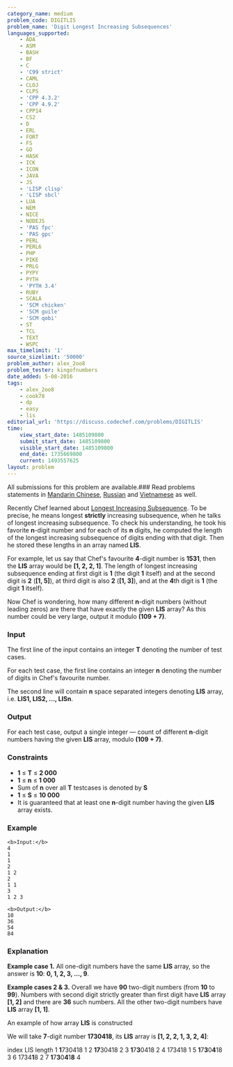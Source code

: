 ```yaml
---
category_name: medium
problem_code: DIGITLIS
problem_name: 'Digit Longest Increasing Subsequences'
languages_supported:
    - ADA
    - ASM
    - BASH
    - BF
    - C
    - 'C99 strict'
    - CAML
    - CLOJ
    - CLPS
    - 'CPP 4.3.2'
    - 'CPP 4.9.2'
    - CPP14
    - CS2
    - D
    - ERL
    - FORT
    - FS
    - GO
    - HASK
    - ICK
    - ICON
    - JAVA
    - JS
    - 'LISP clisp'
    - 'LISP sbcl'
    - LUA
    - NEM
    - NICE
    - NODEJS
    - 'PAS fpc'
    - 'PAS gpc'
    - PERL
    - PERL6
    - PHP
    - PIKE
    - PRLG
    - PYPY
    - PYTH
    - 'PYTH 3.4'
    - RUBY
    - SCALA
    - 'SCM chicken'
    - 'SCM guile'
    - 'SCM qobi'
    - ST
    - TCL
    - TEXT
    - WSPC
max_timelimit: '1'
source_sizelimit: '50000'
problem_author: alex_2oo8
problem_tester: kingofnumbers
date_added: 5-08-2016
tags:
    - alex_2oo8
    - cook78
    - dp
    - easy
    - lis
editorial_url: 'https://discuss.codechef.com/problems/DIGITLIS'
time:
    view_start_date: 1485109800
    submit_start_date: 1485109800
    visible_start_date: 1485109800
    end_date: 1735669800
    current: 1493557625
layout: problem
---
```

All submissions for this problem are available.###  Read problems statements in [Mandarin Chinese](http://www.codechef.com/download/translated/COOK78/mandarin/DIGITLIS.pdf), [Russian](http://www.codechef.com/download/translated/COOK78/russian/DIGITLIS.pdf) and [Vietnamese](http://www.codechef.com/download/translated/COOK78/vietnamese/DIGITLIS.pdf) as well.

Recently Chef learned about [Longest Increasing Subsequence](https://en.wikipedia.org/wiki/Longest_increasing_subsequence). To be precise, he means longest **strictly** increasing subsequence, when he talks of longest increasing subsequence. To check his understanding, he took his favorite **n**-digit number and for each of its **n** digits, he computed the length of the longest increasing subsequence of digits ending with that digit. Then he stored these lengths in an array named **LIS**.

For example, let us say that Chef's favourite **4**-digit number is **1531**, then the **LIS** array would be **\[1, 2, 2, 1\]**. The length of longest increasing subsequence ending at first digit is **1** (the digit **1** itself) and at the second digit is **2** (**\[1, 5\]**), at third digit is also **2** (**\[1, 3\]**), and at the **4**th digit is **1** (the digit **1** itself).

Now Chef is wondering, how many different **n**-digit numbers (without leading zeros) are there that have exactly the given **LIS** array? As this number could be very large, output it modulo **(109 + 7)**.

### Input

The first line of the input contains an integer **T** denoting the number of test cases.

For each test case, the first line contains an integer **n** denoting the number of digits in Chef's favourite number.

The second line will contain **n** space separated integers denoting **LIS** array, i.e. **LIS1, LIS2, ..., LISn**.

### Output

For each test case, output a single integer ― count of different **n**-digit numbers having the given **LIS** array, modulo **(109 + 7)**.

### Constraints

- **1** ≤ **T** ≤ **2 000**
- **1** ≤ **n** ≤ **1 000**
- Sum of **n** over all **T** testcases is denoted by **S**
- **1** ≤ **S** ≤ **10 000**
- It is guaranteed that at least one **n**-digit number having the given **LIS** array exists.

### Example

```
<b>Input:</b>
4
1 
1
2 
1 2
2 
1 1
3 
1 2 3

<b>Output:</b>
10
36
54
84

```
### Explanation

**Example case 1.** All one-digit numbers have the same **LIS** array, so the answer is **10**: **0, 1, 2, 3, ..., 9**.

**Example cases 2 & 3.** Overall we have **90** two-digit numbers (from **10** to **99**). Numbers with second digit strictly greater than first digit have **LIS** array **\[1, 2\]** and there are **36** such numbers. All the other two-digit numbers have **LIS** array **\[1, 1\]**.

An example of how array **LIS** is constructed

We will take **7**-digit number **1730418**, its **LIS** array is **\[1, 2, 2, 1, 3, 2, 4\]**:

index LIS length 1 **1**730418 1 2 **17**30418 2 3 **1**7**3**0418 2 4 173418 1 5 **1**7**3**0**4**18 3 6 1734**1**8 2 7 **1**7**3**0**4**1**8** 4